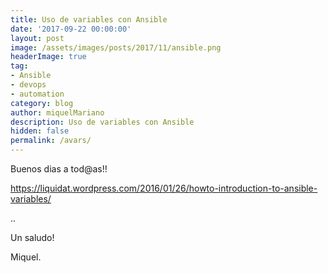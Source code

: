 ```yaml
---
title: Uso de variables con Ansible
date: '2017-09-22 00:00:00'
layout: post
image: /assets/images/posts/2017/11/ansible.png
headerImage: true
tag:
- Ansible
- devops
- automation
category: blog
author: miquelMariano
description: Uso de variables con Ansible
hidden: false
permalink: /avars/
---
```


Buenos dias a tod@as!!

https://liquidat.wordpress.com/2016/01/26/howto-introduction-to-ansible-variables/

..


Un saludo!

Miquel.


